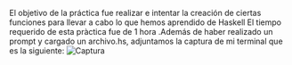 El objetivo de la práctica fue realizar e intentar la creación de ciertas funciones para llevar a cabo lo que hemos aprendido de Haskell
El tiempo requerido de esta pràctica fue de 1 hora
.Además de haber realizado un prompt y cargado un archivo.hs, adjuntamos la captura de mi terminal que es la siguiente:
![Captura](EstructurasDiscretas/GHCi.png)




